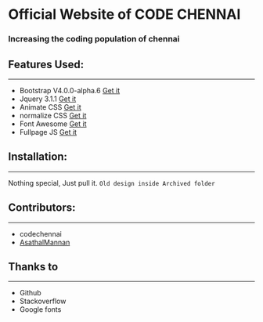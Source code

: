 # Official Website of CODE CHENNAI
### Increasing the coding population of chennai

## Features Used:
---
+ Bootstrap V4.0.0-alpha.6 [Get it](https://v4-alpha.getbootstrap.com/)
+ Jquery 3.1.1 [Get it](https://code.jquery.com/jquery-3.1.1.slim.min.js)
+ Animate CSS [Get it](https://daneden.github.io/animate.css/)
+ normalize CSS [Get it](https://necolas.github.io/normalize.css/)
+ Font Awesome [Get it](http://fontawesome.io/)
+ Fullpage JS [Get it](http://alvarotrigo.com/fullPage/)

## Installation:
---
Nothing special, Just pull it.
`Old design inside Archived folder`

## Contributors:
---
+ codechennai
+ [AsathalMannan](https://github.com/AsathalMannan)

## Thanks to
---
+ Github
+ Stackoverflow
+ Google fonts
